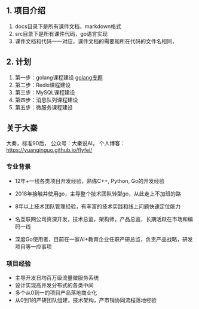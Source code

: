 ## 1. 项目介绍
1. docs目录下是所有课件文档，markdown格式
2. src目录下是所有课件代码，go语言实现
3. 课件文档和代码一一对应，课件文档的需要和所在代码的文件名相同，

## 2. 计划
1. 第一步：golang课程建设 [golang专题](docs/golang/index.md)
2. 第二步：Redis课程建设
3. 第三步：MySQL课程建设
4. 第四步：消息队列课程建设
5. 第五步：微服务课程建设


## 关于大秦
大秦，标准90后， 公众号：大秦说AI， 个人博客：https://yuanqinguo.github.io/flyfei/
### 专业背景
- 12年+一线各类项目开发经验，熟练C++, Python, Go的开发经验

- 2018年接触并使用go，主导整个技术团队转型go，从此走上不加班的路

- 8年以上技术团队管理经验，有丰富的技术实践和线上问题快速定位能力

- 名互联网公司资深开发，技术总监，架构师，产品总监，长期活跃在市场和编码一线

- 深度Go使用者，目前在一家AI+教育企业任职产研总监，负责产品战略，研发项目等一应事项

### 项目经验
- 主导开发日均百万级流量微服务系统
- 设计实现高并发分布式的各类中间
- 多个从0到一的项目产品落地商业化
- 从0到1的产研团队组建，技术架构，产市销协同流程落地经验



